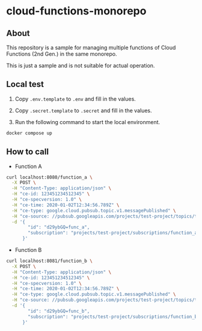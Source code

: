 # cloud-functions-monorepo

## About

This repository is a sample for managing multiple functions of Cloud Functions (2nd Gen.) in the same monorepo.

This is just a sample and is not suitable for actual operation.

## Local test

1. Copy `.env.template` to `.env` and fill in the values.

2. Copy `.secret.template` to `.secret` and fill in the values.

3. Run the following command to start the local environment.

```bash
docker compose up
```

## How to call

- Function A

```bash
curl localhost:8080/function_a \
  -X POST \
  -H "Content-Type: application/json" \
  -H "ce-id: 123451234512345" \
  -H "ce-specversion: 1.0" \
  -H "ce-time: 2020-01-02T12:34:56.789Z" \
  -H "ce-type: google.cloud.pubsub.topic.v1.messagePublished" \
  -H "ce-source: //pubsub.googleapis.com/projects/test-project/topics/topic_a" \
  -d '{
        "id": "d29ybGQ=func_a",
        "subscription": "projects/test-project/subscriptions/function_a"
      }'
```

- Function B

```bash
curl localhost:8081/function_b \
  -X POST \
  -H "Content-Type: application/json" \
  -H "ce-id: 123451234512345" \
  -H "ce-specversion: 1.0" \
  -H "ce-time: 2020-01-02T12:34:56.789Z" \
  -H "ce-type: google.cloud.pubsub.topic.v1.messagePublished" \
  -H "ce-source: //pubsub.googleapis.com/projects/test-project/topics/topic_b" \
  -d '{
        "id": "d29ybGQ=func_b",
        "subscription": "projects/test-project/subscriptions/function_b"
      }'
```
